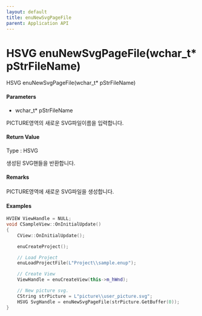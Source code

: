 ```yaml
---
layout: default
title: enuNewSvgPageFile
parent: Application API
---
```

# HSVG enuNewSvgPageFile\(wchar\_t\* pStrFileName\)

HSVG enuNewSvgPageFile\(wchar\_t\* pStrFileName\)

#### Parameters

* wchar\_t\* pStrFileName

PICTURE영역의 새로운 SVG파일이름을 입력합니다.

#### Return Value

Type : HSVG

생성된 SVG핸들을 반환합니다.

#### Remarks

PICTURE영역에 새로운 SVG파일을 생성합니다.

#### Examples

```cpp
HVIEW ViewHandle = NULL; 
void CSampleView::OnInitialUpdate() 
{ 
    CView::OnInitialUpdate(); 

    enuCreateProject(); 

    // Load Project
    enuLoadProjectFile(L"Project\\sample.enup"); 

    // Create View
    ViewHandle = enuCreateView(this->m_hWnd); 

    // New picture svg. 
    CString strPicture = L"picture\\user_picture.svg"; 
    HSVG SvgHandle = enuNewSvgPageFile(strPicture.GetBuffer(0)); 
}
```



